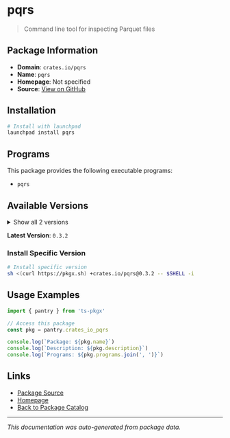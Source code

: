 # pqrs

> Command line tool for inspecting Parquet files

## Package Information

- **Domain**: `crates.io/pqrs`
- **Name**: `pqrs`
- **Homepage**: Not specified
- **Source**: [View on GitHub](https://github.com/pkgxdev/pantry/tree/main/projects/crates.io/pqrs/package.yml)

## Installation

```bash
# Install with launchpad
launchpad install pqrs
```

## Programs

This package provides the following executable programs:

- `pqrs`

## Available Versions

<details>
<summary>Show all 2 versions</summary>

- `0.3.2`, `0.3.1`

</details>

**Latest Version**: `0.3.2`

### Install Specific Version

```bash
# Install specific version
sh <(curl https://pkgx.sh) +crates.io/pqrs@0.3.2 -- $SHELL -i
```

## Usage Examples

```typescript
import { pantry } from 'ts-pkgx'

// Access this package
const pkg = pantry.crates_io_pqrs

console.log(`Package: ${pkg.name}`)
console.log(`Description: ${pkg.description}`)
console.log(`Programs: ${pkg.programs.join(', ')}`)
```

## Links

- [Package Source](https://github.com/pkgxdev/pantry/tree/main/projects/crates.io/pqrs/package.yml)
- [Homepage](#)
- [Back to Package Catalog](../package-catalog.md)

---

*This documentation was auto-generated from package data.*
